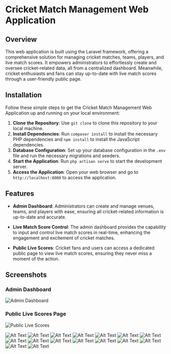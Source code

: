 # Cricket Match Management Web Application
## Overview

This web application is built using the Laravel framework, offering a comprehensive solution for managing cricket matches, teams, players, and live match scores. It empowers administrators to effortlessly create and oversee cricket-related data, all from a centralized dashboard. Meanwhile, cricket enthusiasts and fans can stay up-to-date with live match scores through a user-friendly public page.

## Installation

Follow these simple steps to get the Cricket Match Management Web Application up and running on your local environment:

1. **Clone the Repository**: Use `git clone` to clone this repository to your local machine.
2. **Install Dependencies**: Run `composer install` to install the necessary PHP dependencies and `npm install` to install the JavaScript dependencies.
3. **Database Configuration**: Set up your database configuration in the `.env` file and run the necessary migrations and seeders.
4. **Start the Application**: Run `php artisan serve` to start the development server.
5. **Access the Application**: Open your web browser and go to `http://localhost:8000` to access the application.

## Features

- **Admin Dashboard**: Administrators can create and manage venues, teams, and players with ease, ensuring all cricket-related information is up-to-date and accurate.

- **Live Match Score Control**: The admin dashboard provides the capability to input and control live match scores in real-time, enhancing the engagement and excitement of cricket matches.

- **Public Live Scores**: Cricket fans and users can access a dedicated public page to view live match scores, ensuring they never miss a moment of the action.

## Screenshots

### Admin Dashboard

![Admin Dashboard](./images/admin-dashboard.png)

### Public Live Scores Page

![Public Live Scores](./images/public-live-scores.png)














![Alt Text](./ss/1.png)
![Alt Text](./ss/2.png)
![Alt Text](./ss/3.png)
![Alt Text](./ss/4.png)
![Alt Text](./ss/5.png)
![Alt Text](./ss/6.png)
![Alt Text](./ss/7.png)
![Alt Text](./ss/1.png)
![Alt Text](./ss/1.png)
![Alt Text](./ss/1.png)
![Alt Text](./ss/1.png)
![Alt Text](./ss/1.png)
![Alt Text](./ss/1.png)
![Alt Text](./ss/1.png)
![Alt Text](./ss/1.png)
![Alt Text](./ss/1.png)
